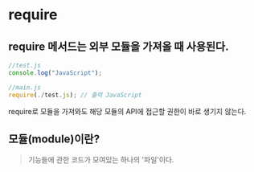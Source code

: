 # require

## require 메서드는 외부 모듈을 가져올 때 사용된다.

```js
//test.js
console.log("JavaScript");
```

```js
//main.js
require(./test.js); // 출력 JavaScript
```

require로 모듈을 가져와도 해당 모듈의 API에 접근할 권한이 바로 생기지 않는다.

## 모듈(module)이란?

> 기능들에 관한 코드가 모여있는 하나의 '파일'이다.

